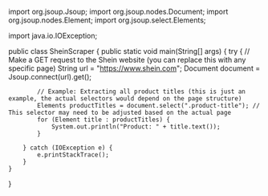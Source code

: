 
import org.jsoup.Jsoup;
import org.jsoup.nodes.Document;
import org.jsoup.nodes.Element;
import org.jsoup.select.Elements;

import java.io.IOException;

public class SheinScraper {
    public static void main(String[] args) {
        try {
            // Make a GET request to the Shein website (you can replace this with any specific page)
            String url = "https://www.shein.com";
            Document document = Jsoup.connect(url).get();
            
            // Example: Extracting all product titles (this is just an example, the actual selectors would depend on the page structure)
            Elements productTitles = document.select(".product-title"); // This selector may need to be adjusted based on the actual page
            for (Element title : productTitles) {
                System.out.println("Product: " + title.text());
            }
            
        } catch (IOException e) {
            e.printStackTrace();
        }
    }
}
